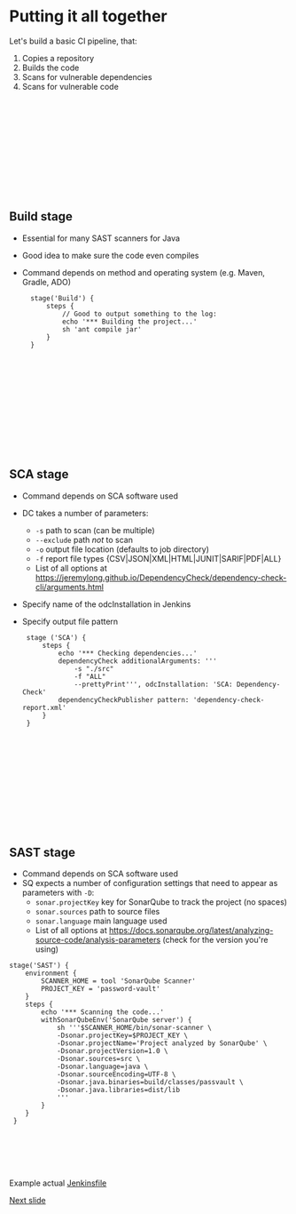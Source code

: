 # Putting it all together

Let's build a basic CI pipeline, that:
1. Copies a repository
2. Builds the code
3. Scans for vulnerable dependencies
4. Scans for vulnerable code

<br /><br /><br /><br /><br /><br /><br /><br /><br /><br />

## Build stage

* Essential for many SAST scanners for Java
* Good idea to make sure the code even compiles
* Command depends on method and operating system (e.g. Maven, Gradle, ADO)

        stage('Build') {
            steps {
                // Good to output something to the log:
                echo '*** Building the project...'
                sh 'ant compile jar'
            }
        }

<br /><br /><br /><br /><br /><br /><br /><br /><br /><br />

## SCA stage

* Command depends on SCA software used
* DC takes a number of parameters:
   * ```-s``` path to scan (can be multiple)
   * ```--exclude``` path _not_ to scan
   * ```-o``` output file location (defaults to job directory)
   * ```-f``` report file types {CSV|JSON|XML|HTML|JUNIT|SARIF|PDF|ALL}
   * List of all options at https://jeremylong.github.io/DependencyCheck/dependency-check-cli/arguments.html
 * Specify name of the odcInstallation in Jenkins
 * Specify output file pattern

        stage ('SCA') {
            steps {
                echo '*** Checking dependencies...'
                dependencyCheck additionalArguments: ''' 
                    -s "./src"
                    -f "ALL" 
                    --prettyPrint''', odcInstallation: 'SCA: Dependency-Check'
                dependencyCheckPublisher pattern: 'dependency-check-report.xml'
            }
        }

<br /><br /><br /><br /><br /><br /><br /><br /><br /><br />

## SAST stage

* Command depends on SCA software used
* SQ expects a number of configuration settings that need to appear as parameters with ```-D```:
    * ```sonar.projectKey``` key for SonarQube to track the project (no spaces)
    * ```sonar.sources``` path to source files
    * ```sonar.language``` main language used
    * List of all options at https://docs.sonarqube.org/latest/analyzing-source-code/analysis-parameters (check for the version you're using)

```
stage('SAST') {
    environment {
        SCANNER_HOME = tool 'SonarQube Scanner'
        PROJECT_KEY = 'password-vault'
    }
    steps {
        echo '*** Scanning the code...'
        withSonarQubeEnv('SonarQube server') {
            sh '''$SCANNER_HOME/bin/sonar-scanner \
            -Dsonar.projectKey=$PROJECT_KEY \
            -Dsonar.projectName='Project analyzed by SonarQube' \
            -Dsonar.projectVersion=1.0 \
            -Dsonar.sources=src \
            -Dsonar.language=java \
            -Dsonar.sourceEncoding=UTF-8 \
            -Dsonar.java.binaries=build/classes/passvault \
            -Dsonar.java.libraries=dist/lib
            '''
        }
    }
 }
```

<br /><br /><br /><br />

Example actual [Jenkinsfile](https://github.com/xenloops/password-vault/blob/master/Jenkinsfile)

[Next slide](pipe_as_code_2.md)
